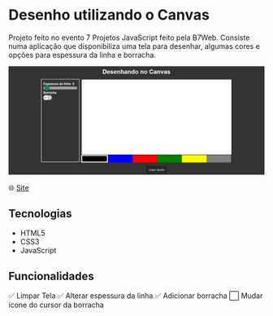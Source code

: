 # Desenho utilizando o Canvas
Projeto feito no evento 7 Projetos JavaScript feito pela B7Web. Consiste numa aplicação que disponibiliza uma tela para desenhar, algumas cores e opções para espessura da linha e borracha.

![](./screenshot.png)

:globe_with_meridians: [Site](https://caducoder.github.io/desenhando-no-canvas/)

## Tecnologias
- HTML5
- CSS3
- JavaScript


## Funcionalidades
 :white_check_mark: Limpar Tela
 :white_check_mark: Alterar espessura da linha
 :white_check_mark: Adicionar borracha
:white_large_square: Mudar ícone do cursor da borracha